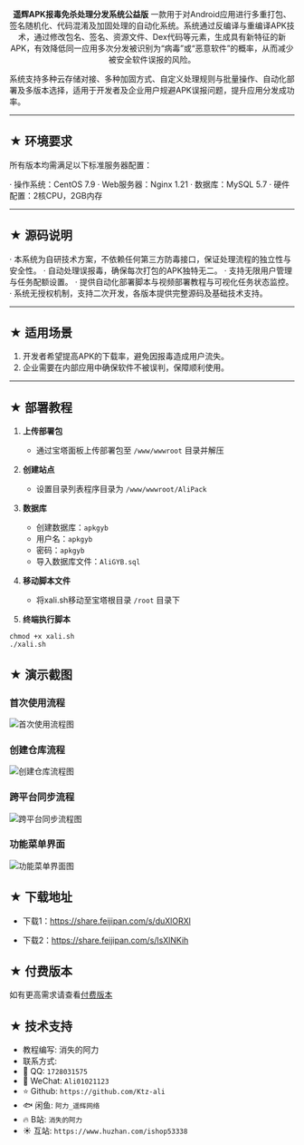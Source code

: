 <p align="center"><b>遥辉APK报毒免杀处理分发系统公益版</b> 一款用于对Android应用进行多重打包、签名随机化、代码混淆及加固处理的自动化系统。系统通过反编译与重编译APK技术，通过修改包名、签名、资源文件、Dex代码等元素，生成具有新特征的新APK，有效降低同一应用多次分发被识别为“病毒”或“恶意软件”的概率，从而减少被安全软件误报的风险。

系统支持多种云存储对接、多种加固方式、自定义处理规则与批量操作、自动化部署及多版本选择，适用于开发者及企业用户规避APK误报问题，提升应用分发成功率。</p>

---

## ★ 环境要求

所有版本均需满足以下标准服务器配置：

· 操作系统：CentOS 7.9
· Web服务器：Nginx 1.21
· 数据库：MySQL 5.7
· 硬件配置：2核CPU，2GB内存

---

## ★ 源码说明

· 本系统为自研技术方案，不依赖任何第三方防毒接口，保证处理流程的独立性与安全性。
· 自动处理误报毒，确保每次打包的APK独特无二。
· 支持无限用户管理与任务配额设置。
· 提供自动化部署脚本与视频部署教程与可视化任务状态监控。
· 系统无授权机制，支持二次开发，各版本提供完整源码及基础技术支持。

---

## ★ 适用场景

1. 开发者希望提高APK的下载率，避免因报毒造成用户流失。
2. 企业需要在内部应用中确保软件不被误判，保障顺利使用。

---

## ★ 部署教程

1. **上传部署包**  
   - 通过宝塔面板上传部署包至 `/www/wwwroot` 目录并解压

2. **创建站点**
   - 设置目录列表程序目录为 `/www/wwwroot/AliPack`

3. **数据库**  
   - 创建数据库：`apkgyb`
   - 用户名：`apkgyb`
   - 密码：`apkgyb`
   - 导入数据库文件：`AliGYB.sql`

4. **移动脚本文件**
   - 将xali.sh移动至宝塔根目录 `/root` 目录下

5. **终端执行脚本**
```
chmod +x xali.sh
./xali.sh

```


## ★ 演示截图

### 首次使用流程
![首次使用流程图](https://github.com/Ktz-ali/GithubToolKit/blob/main/流程图/1.首次使用流程图.jpg)

### 创建仓库流程
![创建仓库流程图](https://github.com/Ktz-ali/GithubToolKit/blob/main/流程图/2.创建仓库流程图.jpg)

### 跨平台同步流程
![跨平台同步流程图](https://github.com/Ktz-ali/GithubToolKit/blob/main/流程图/3.跨平台同步流程图.jpg)

### 功能菜单界面
![功能菜单界面图](https://github.com/Ktz-ali/GithubToolKit/blob/main/流程图/4.功能菜单界面图.jpg)

## ★ 下载地址

- 下载1：https://share.feijipan.com/s/duXlORXl

- 下载2：https://share.feijipan.com/s/lsXlNKih

## ★ 付费版本
如有更高需求请查看[付费版本](https://github.com/Ktz-ali/APKMraeds/blob/main/如有更高需求查看.md)

## ★ 技术支持
- 教程编写: 消失的阿力  
- 联系方式:  
- 📧 QQ: `1728031575`  
- 📱 WeChat: `Ali01021123`
- ⭐️ Github: `https://github.com/Ktz-ali`
- 🐟 闲鱼: `阿力_遥辉网络`
- 🔥 B站: `消失的阿力`
- ☀️ 互站: `https://www.huzhan.com/ishop53338`